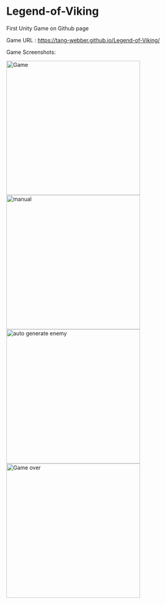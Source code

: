 # Legend-of-Viking
First Unity Game on Github page

Game URL : https://tang-webber.github.io/Legend-of-Viking/

Game Screenshots:

<img width="350" alt="Game" src="https://github.com/Tang-Webber/Legend-of-Viking/assets/90453185/ade37606-0a39-4a4d-8f5a-6f5355a9e68c">
<img width="350" alt="manual" src="https://github.com/Tang-Webber/Legend-of-Viking/assets/90453185/15987cf5-f8b8-45c1-b5cc-67583032e523">
<img width="350" alt="auto generate enemy" src="https://github.com/Tang-Webber/Legend-of-Viking/assets/90453185/2171bd6b-f27e-45fe-b78b-1b7c5cfbe8ff">
<img width="350" alt="Game over" src="https://github.com/Tang-Webber/Legend-of-Viking/assets/90453185/c9348b99-efa1-4f9b-805e-3677f5385fa7">





